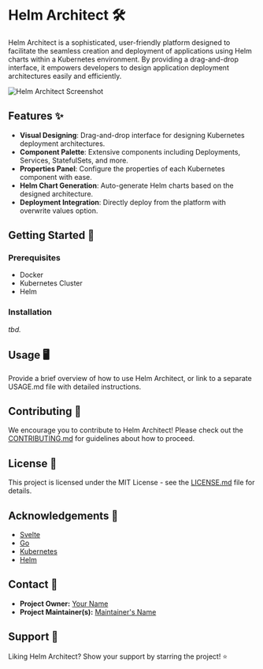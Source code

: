 # Helm Architect 🛠️

Helm Architect is a sophisticated, user-friendly platform designed to facilitate the seamless creation and deployment of applications using Helm charts within a Kubernetes environment. By providing a drag-and-drop interface, it empowers developers to design application deployment architectures easily and efficiently.

![Helm Architect Screenshot](url-to-screenshot)

## Features ✨

- **Visual Designing**: Drag-and-drop interface for designing Kubernetes deployment architectures.
- **Component Palette**: Extensive components including Deployments, Services, StatefulSets, and more.
- **Properties Panel**: Configure the properties of each Kubernetes component with ease.
- **Helm Chart Generation**: Auto-generate Helm charts based on the designed architecture.
- **Deployment Integration**: Directly deploy from the platform with overwrite values option.

## Getting Started 🚀

### Prerequisites

- Docker
- Kubernetes Cluster
- Helm

### Installation

*tbd.*

## Usage 🖥️

Provide a brief overview of how to use Helm Architect, or link to a separate USAGE.md file with detailed instructions.

## Contributing 🤝

We encourage you to contribute to Helm Architect! Please check out the [CONTRIBUTING.md](CONTRIBUTING.md) for guidelines about how to proceed.

## License 📄

This project is licensed under the MIT License - see the [LICENSE.md](LICENSE.md) file for details.

## Acknowledgements 🙏

- [Svelte](https://svelte.dev/)
- [Go](https://golang.org/)
- [Kubernetes](https://kubernetes.io/)
- [Helm](https://helm.sh/)

## Contact 📧

- **Project Owner:** [Your Name](mailto:your.email@example.com)
- **Project Maintainer(s):** [Maintainer's Name](mailto:maintainer.email@example.com)

## Support 💪

Liking Helm Architect? Show your support by starring the project! ⭐
